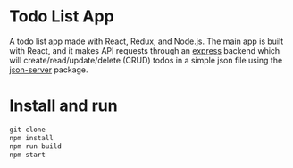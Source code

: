 # Todo List App

A todo list app made with React, Redux, and Node.js. The main app is built with React, and it makes API requests through an [express](https://expressjs.com/) backend which will create/read/update/delete (CRUD) todos in a simple json file using the [json-server](https://github.com/typicode/json-server) package.

# Install and run

```javascript
git clone
npm install
npm run build
npm start
```
